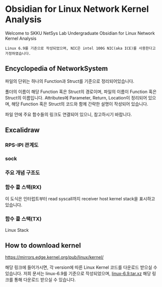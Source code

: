 # Obsidian for Linux Network Kernel Analysis
Welcome to SKKU NetSys Lab Undergraduate Obsidian for Linux Network Kernel Analysis

	Linux 6.9를 기준으로 작성되었으며, NIC은 intel 100G NIC(aka ICE)를 사용한다고 가정하였습니다.
## Encyclopedia of NetworkSystem
파일의 단위는 하나의 Function과 Struct를 기준으로 정리되어있습니다.

폴더의 이름이 해당 Function 혹은 Struct의 경로이며, 파일의 이름이 Function 혹은 Struct의 이름입니다.
Attributes에 Parameter, Return, Location이 정리되어 있으며, 해당 Function 혹은 Struct의 코드와 함께 간략한 설명이 작성되어 있습니다. 

파일 안에 주요 함수들의 링크도 연결되어 있으니, 참고하시기 바랍니다. 
## Excalidraw
### RPS-IPI 관계도

### sock
### 주요 개념 구조도
### 함수 콜 스택(RX)
이 도식은 인터럽트부터 read syscall까지 receiver host kernel stack을 표시하고 있습니다. 

### 함수 콜 스택(TX)
Linux Stack 


## How to download kernel

https://mirrors.edge.kernel.org/pub/linux/kernel/

해당 링크에 들어가시면, 각 version에 따른 Linux Kernel 코드를 다운로드 받으실 수 있습니다. 저희 문서는 linux-6.9를 기준으로 작성되었으며, [linux-6.9.tar.xz](https://mirrors.edge.kernel.org/pub/linux/kernel/v6.x/linux-6.9.tar.xz) 해당 링크를 통해 다운로드 받으실 수 있습니다. 